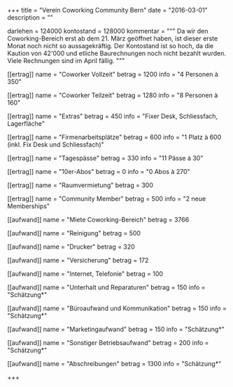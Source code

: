+++
title = "Verein Coworking Community Bern"
date = "2016-03-01"
description = ""

darlehen = 124000
kontostand = 128000
kommentar = """
Da wir den Coworking-Bereich erst ab dem 21. März geöffnet haben, ist
dieser erste Monat noch nicht so aussagekräftig. Der Kontostand ist so hoch,
da die Kaution von 42'000 und etliche Baurechnungen noch nicht bezahlt wurden.
Viele Rechnungen sind im April fällig.
"""

[[ertrag]]
name = "Coworker Vollzeit"
betrag = 1200
info = "4 Personen à 350"

[[ertrag]]
name = "Coworker Teilzeit"
betrag = 1280
info = "8 Personen à 160"

[[ertrag]]
name = "Extras"
betrag = 450
info = "Fixer Desk, Schliessfach, Lagerfläche"

[[ertrag]]
name = "Firmenarbeitsplätze"
betrag = 600
info = "1 Platz à 600 (inkl. Fix Desk und Schliessfach)"

[[ertrag]]
name = "Tagespässe"
betrag = 330
info = "11 Pässe à 30"

[[ertrag]]
name = "10er-Abos"
betrag = 0
info = "0 Abos à 270"

[[ertrag]]
name = "Raumvermietung"
betrag = 300

[[ertrag]]
name = "Community Member"
betrag = 500
info = "2 neue Memberships"


[[aufwand]]
name = "Miete Coworking-Bereich"
betrag = 3766

[[aufwand]]
name = "Reinigung"
betrag = 500

[[aufwand]]
name = "Drucker"
betrag = 320

[[aufwand]]
name = "Versicherung"
betrag = 172

[[aufwand]]
name = "Internet, Telefonie"
betrag = 100

[[aufwand]]
name = "Unterhalt und Reparaturen"
betrag = 150
info = "Schätzung*"

[[aufwand]]
name = "Büroaufwand und Kommunikation"
betrag = 150
info = "Schätzung*"

[[aufwand]]
name = "Marketingaufwand"
betrag = 150
info = "Schätzung*"

[[aufwand]]
name = "Sonstiger Betriebsaufwand"
betrag = 200
info = "Schätzung*"

[[aufwand]]
name = "Abschreibungen"
betrag = 1300
info = "Schätzung*"

+++
